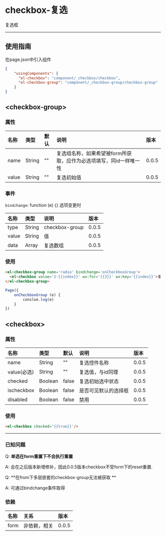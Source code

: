 # checkbox-复选

复选框

---

## 使用指南

在page.json中引入组件

```json
{
    "usingComponents": {
      "el-checkbox": "component/_checkbox/checkbox",
      "el-checkbox-group": "component/_checkbox-group/checkbox-group"
    }
}
```

## &lt;checkbox-group&gt;

### 属性

| 名称 | 类型 | 默认 | 说明 | 版本 |
| :--- | :--- | :--- | :--- | :--- |
| name | String | "" | 复选组名称，如果希望被form所获取，应作为必选项填写，同id一样唯一性 | 0.0.5 |
| value | String | "" | 复选初始值 | 0.0.5 |

### 事件

`bindchange`: function \(e\) {} 选项变更时

| 名称 | 类型 | 说明 | 版本 |
| :--- | :--- | :--- | :--- |
| type | String | checkbox-group | 0.0.5 |
| value | String | 值 | 0.0.5 |
| data | Array | 复选数组 | 0.0.5 |

### 使用

```html
<el-checkbox-group name='radio' bindchange='onCheckboxGroup'>
  <el-checkbox value='2-{{index}}' wx:for='{{3}}' wx:key='{{index}}'>复选内容-radio2-{{index}}</el-checkbox>
</el-checkbox-group>
```

```js
Page({
    onCheckboxGroup (e) {
        consloe.log(e)
    }
})
```

## &lt;checkbox&gt;

### 属性

| 名称 | 类型 | 默认 | 说明 | 版本 |
| :--- | :--- | :--- | :--- | :--- |
| name | String | "" | 复选控件名称 | 0.0.5 |
| value\(必选\) | String | "" | 复选值，与id同理 | 0.0.5 |
| checked | Boolean | false | 复选初始选中状态 | 0.0.5 |
| ischeckbox | Boolean | false | 是否可见默认的选择框 | 0.0.5 |
| disabled | Boolean | false | 禁用 | 0.0.5 |

### 使用

```html
<el-checkbox checked='{{true}}'/>
```

---

### 已知问题

Q: **单选在form重置下不会执行重置**

A: 会在之后版本新增修补，因此0.0.5版本checkbox不受form下的reset重置.

Q: **在from下多层嵌套的checkbox-group无法被获取 **

A: 可通过bindchange事件取得

### 依赖

| 名称 | 关系 | 版本 |
| :--- | :--- | :--- |
| form | 非依赖，相关 | 0.0.5 |



